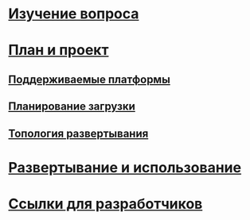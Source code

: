 # [Изучение вопроса](/microsoft-identity-manager/understand-explore/microsoft-identity-manager-2016)
# [План и проект](/microsoft-identity-manager/plan-design/microsoft-identity-manager-2016-supported-platforms)
## [Поддерживаемые платформы](microsoft-identity-manager-2016-supported-platforms.md)
## [Планирование загрузки](capacity-planning-guide.md)
## [Топология развертывания](topology-considerations.md)
# [Развертывание и использование](/microsoft-identity-manager/deploy-use/microsoft-identity-manager-deploy)
# [Ссылки для разработчиков](/microsoft-identity-manager/reference/microsoft-identity-manager-2016-developer-reference)


<!--HONumber=Apr16_HO4-->


